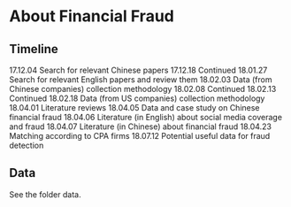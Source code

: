 # About Financial Fraud
 
## Timeline

17.12.04  Search for relevant Chinese papers
17.12.18  Continued
18.01.27  Search for relevant English papers and review them
18.02.03  Data (from Chinese companies) collection methodology
18.02.08  Continued
18.02.13  Continued
18.02.18  Data (from US companies) collection methodology
18.04.01  Literature reviews
18.04.05  Data and case study on Chinese financial fraud
18.04.06  Literature (in English) about social media coverage and fraud
18.04.07  Literature (in Chinese) about financial fraud
18.04.23  Matching according to CPA firms
18.07.12  Potential useful data for fraud detection

## Data

See the folder data.
